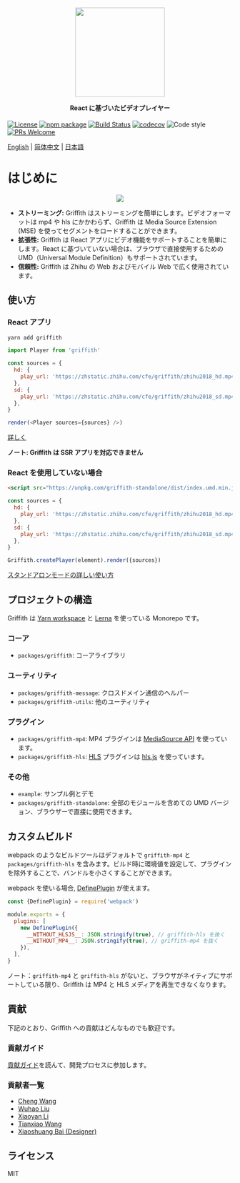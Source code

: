 <h1 align="center">
  <img src="https://zhstatic.zhihu.com/cfe/griffith/griffith-banner.png" height="200" width="200"/>
  <p align="center" style="font-size: 0.5em">React に基づいたビデオプレイヤー</p>
</h1>

[![License](https://img.shields.io/npm/l/griffith.svg)](https://github.com/zhihu/griffith/blob/master/LICENSE)
[![npm package](https://img.shields.io/npm/v/griffith/latest.svg)](https://www.npmjs.com/package/griffith)
[![Build Status](https://img.shields.io/travis/zhihu/griffith.svg)](https://travis-ci.org/zhihu/griffith)
[![codecov](https://codecov.io/gh/zhihu/griffith/branch/master/graph/badge.svg)](https://codecov.io/gh/zhihu/griffith)
![Code style](https://img.shields.io/badge/code_style-prettier-ff69b4.svg)
[![PRs Welcome](https://img.shields.io/badge/PRs-welcome-brightgreen.svg)](https://github.com/zhihu/griffith/blob/master/CONTRIBUTING.md)

[English](./README.md) | [简体中文](./README-zh_CN.md) | [日本語](./README-ja_JP.md)

# はじめに

<p align="center">
  <img src="https://zhstatic.zhihu.com/cfe/griffith/player.png"/>
</p>

- **ストリーミング:** Griffith はストリーミングを簡単にします。ビデオフォーマットは mp4 や hls にかかわらず、Griffith は Media Source Extension (MSE) を使ってセグメントをロードすることができます。
- **拡張性:** Griffith は React アプリにビデオ機能をサポートすることを簡単にします。React に基づいていない場合は、ブラウザで直接使用するための UMD（Universal Module Definition）もサポートされています。
- **信頼性:** Griffith は Zhihu の Web およびモバイル Web で広く使用されています。

## 使い方

### React アプリ

```bash
yarn add griffith
```

```js
import Player from 'griffith'

const sources = {
  hd: {
    play_url: 'https://zhstatic.zhihu.com/cfe/griffith/zhihu2018_hd.mp4',
  },
  sd: {
    play_url: 'https://zhstatic.zhihu.com/cfe/griffith/zhihu2018_sd.mp4',
  },
}

render(<Player sources={sources} />)
```

[詳しく](./packages/griffith/README.md)

**ノート: Griffith は SSR アプリを対応できません**

### React を使用していない場合

```html
<script src="https://unpkg.com/griffith-standalone/dist/index.umd.min.js" /></script>
```

```js
const sources = {
  hd: {
    play_url: 'https://zhstatic.zhihu.com/cfe/griffith/zhihu2018_hd.mp4',
  },
  sd: {
    play_url: 'https://zhstatic.zhihu.com/cfe/griffith/zhihu2018_sd.mp4',
  },
}

Griffith.createPlayer(element).render({sources})
```

[スタンドアロンモードの詳しい使い方](./packages/griffith-standalone/README.md)

## プロジェクトの構造

Griffith は [Yarn workspace](https://yarnpkg.com/lang/en/docs/workspaces/) と [Lerna](https://github.com/lerna/lerna) を使っている Monorepo です。

### コーア

- `packages/griffith`: コーアライブラリ

### ユーティリティ

- `packages/griffith-message`: クロスドメイン通信のヘルパー
- `packages/griffith-utils`: 他のユーティリティ

### プラグイン

- `packages/griffith-mp4`: MP4 プラグインは [MediaSource API](https://developer.mozilla.org/en-US/docs/Web/API/MediaSource) を使っています。
- `packages/griffith-hls`: [HLS](https://developer.apple.com/streaming/) プラグインは [hls.js](https://github.com/video-dev/hls.js) を使っています。

### その他

- `example`: サンプル例とデモ
- `packages/griffith-standalone`: 全部のモジュールを含めての UMD バージョン、ブラウザーで直接に使用できます。

## カスタムビルド

webpack のようなビルドツールはデフォルトで `griffith-mp4` と `packages/griffith-hls` を含みます。ビルド時に環境値を設定して、プラグインを除外することで、バンドルを小さくすることができます。

webpack を使いる場合, [DefinePlugin](https://webpack.js.org/plugins/define-plugin/) が使えます。

```javascript
const {DefinePlugin} = require('webpack')

module.exports = {
  plugins: [
    new DefinePlugin({
      __WITHOUT_HLSJS__: JSON.stringify(true), // griffith-hls を抜く
      __WITHOUT_MP4__: JSON.stringify(true), // griffith-mp4 を抜く
    }),
  ],
}
```

ノート：`griffith-mp4` と `griffith-hls` がないと、ブラウザがネイティブにサポートしている限り、Griffith は MP4 と HLS メディアを再生できなくなります。

## 貢献

下記のとおり、Griffith への貢献はどんなものでも歓迎です。

### 貢献ガイド

[貢献ガイド](./CONTRIBUTING.md)を読んて、開発プロセスに参加します。

### 貢献者一覧

- [Cheng Wang](https://github.com/wangcheng678)
- [Wuhao Liu](https://github.com/liuwuhaoo)
- [Xiaoyan Li](https://github.com/lixiaoyan)
- [Tianxiao Wang](https://github.com/xiaoyuhen)
- [Xiaoshuang Bai (Designer)](https://www.behance.net/shawnpai)

## ライセンス

MIT
